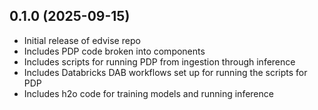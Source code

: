 ## 0.1.0 (2025-09-15)

- Initial release of edvise repo 
- Includes PDP code broken into components
- Includes scripts for running PDP from ingestion through inference
- Includes Databricks DAB workflows set up for running the scripts for PDP
- Includes h2o code for training models and running inference 
